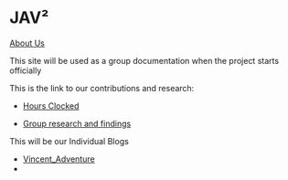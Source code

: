 # JAV²
[About Us]()

This site will be used as a group documentation when the project starts officially

This is the link to our contributions and research:

* [Hours Clocked](https://docs.google.com/spreadsheets/d/1DFZNll1I7CO4VDM-ied0fAtll_ErM5nZQO0H-ZwF12Y/edit#gid=0)

* [Group research and findings]()

This will be our Individual Blogs
* [Vincent_Adventure](https://github.com/hamtamSP/JAV2/tree/master/Vincent_Adventure/Weekly)
*

